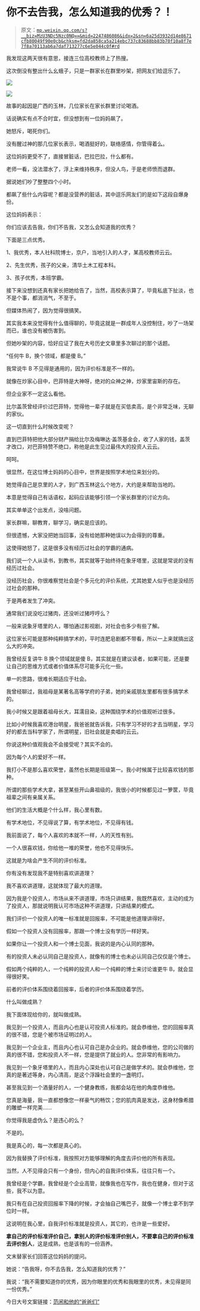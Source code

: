 # 你不去告我，怎么知道我的优秀？！

> 原文：[`mp.weixin.qq.com/s?__biz=MzU3NDc5Nzc0NQ==&mid=2247486086&idx=2&sn=6a25d3932d14e8671cfb80049f90e0cb&chksm=fd2da858ca5a214ebc737c83688bb83b70f10a8f7e7f8a70113ab6a7daf713277c6e5e044c0f#rd`](http://mp.weixin.qq.com/s?__biz=MzU3NDc5Nzc0NQ==&mid=2247486086&idx=2&sn=6a25d3932d14e8671cfb80049f90e0cb&chksm=fd2da858ca5a214ebc737c83688bb83b70f10a8f7e7f8a70113ab6a7daf713277c6e5e044c0f#rd)

我发现这两天很有意思，接连三位高校教师上了热搜。

这次倒没有整出什么幺蛾子，只是一群家长在群里吵架，把网友们给逗乐了。

![](img/1af849bafeac6b63b8381a59994d9941.png)

![](img/3d783a0cbbe09defa8f31582becd6ff8.png)

故事的起因是广西的玉林，几位家长在家长群里讨论喝酒。

话说确实有点不合时宜，但没想到有一位妈妈飙了。

她怒斥，喝死你们。

没有醒过神的那几位家长表示，喝酒挺好的，联络感情，你管得着么。

这位妈妈更受不了，直接冒脏话，巴拉巴拉，什么都有。

老师一看，没法潜水了，浮上来维持秩序，但没人鸟，于是老师愤而退群。

据说她们吵了整整四个小时。

都飙了些什么内容呢？都是没营养的脏话，其中逗乐网友们的是如下这段自爆身份。

这位妈妈表示：

你们应该去告我，你们不告我，又怎么会知道我的优秀？

下面是三点优秀。

1、我优秀，本人社科院博士，京户，当地引入的人才，某高校教师云云。

2、先生优秀，孩子的父亲，清华土木工程本科。

3、孩子优秀，本班学霸。

接下来没想到还真有家长把她给告了，当然，高校表示算了，毕竟私底下扯淡，也不是个事，都消消气，不至于。

但媒体热闹了，因为觉得很搞笑。

其实我本来没觉得有什么值得聊的，毕竟这就是一群成年人没控制住，吵了一场架而已，谁也没有被伤害到。

但她吵架的内容，恰好应证了我在大号历史文章里多次聊过的那个话题。

“任何牛 B，换个领域，都是傻 B。”

我常说牛 B 不见得是通用的，因为评价标准是不一样的。

就像在炒家心目中，巴菲特是大神呀，绝对的众神之神，炒家里宙斯的存在。

但企业家不一定这么看他。

比尔盖茨曾经评价过巴菲特，觉得他一辈子就是在买低卖高，是个非常乏味，无聊的家伙。

这一切直到什么时候改变呢？

直到巴菲特把他大部分财产捐给比尔及梅琳达·盖茨基金会，收了人家的钱，盖茨才改口，对巴菲特赞不绝口，称他是此生见过最伟大的投资人云云。

呵呵。

很显然，在这位博士妈妈的心目中，世界是按照学术地位来划分的。

她觉得自己是京里的人才，到广西玉林这么个地方，大约是来帮助当地的。

本意是觉得自己有话语权，起码应该能够引领一个家长群里的讨论方向。

其实单单这个出发点，没啥问题。

家长群嘛，聊教育，聊学习，确实是应该的。

但很遗憾，大家没把她当回事，没有给她那种她误以为会得到的尊重。

这使得她怒了，这是很多没有经历过社会的学霸的通病。

我们说一个人从读书，到教书，其实就等于始终待在象牙塔里，这就是常说的没有经历过社会。

没经历社会，你很难察觉社会是个多元化的评价系统，尤其她爱人似乎也是没经历过社会的那种。

于是两者发生了冲突。

通常我们说没吃过猪肉，还没听过猪哼哼么？

一般来说象牙塔里的人，哪怕通过影视剧，对社会也多少有些了解。

这位家长可能是那种纯粹搞学术的，平时连肥皂剧都不带看，所以一上来就搞出这么大的冲突。

我曾经反复讲牛 B 换个领域就是傻 B，其实就是在建议读者，如果可能，还是要让自己的思维方式或者价值体系尽可能多元化一些。

单一的思路，很难长期适应于社会。

我曾经聊过，我祖母是某著名高等学府的子弟，她的亲戚朋友里都有很多搞学术的。

我小时候又是跟着祖母长大，耳濡目染，这种围绕学术的价值观听过很多。

比如小时候我喜欢港台明星，我爸爸就告诉我，只有学习不好的才去当明星，学习好的都去当科学家了，所谓明星，旧社会就是卖唱的云云。

你说这种价值观我会不会接受呢？其实不会的。

因为每个人的爱好不一样。

我打小不是那么喜欢荣誉，虽然也长期是班级第一。我小时候属于比较喜欢钱的那种。

所谓的那些学术大拿，甚至某些开山鼻祖级的，我很小的时候都见过一箩筐，毕竟祖辈之间有亲属关系。

他们的生活大概是个什么样，我心里有数。

有学术地位，不见得说了算，有学术地位，不见得有钱。

我前面说了，每个人喜欢的本就不一样，人的天性有别。

一个人很喜欢钱，你给他一堆的荣誉，他也不见得快乐。

这就是为啥会产生不同的评价标准。

你有没有发现我不是特别喜欢讲道理？

我不喜欢讲道理，这就体现了最大的道理。

因为我是个投资人，市场从来不讲道理，市场只讲结果，我既然喜欢，主动的成为了投资人，那就说明我认可市场这种不讲道理，只讲结果的模式。

我们评价一个投资人的唯一标准就是回报率，不可能是他道理讲得好。

假如一个投资人没有回报率，那跟一个博士没有学历一样好笑。

如果你让一个投资人和一个博士见面，我说的是内心认同的那种。

有的投资人未必认同自己是投资人，就像有的博士也未必认同自己仅仅是个博士。

假如两个纯粹的人，一个纯粹的投资人和一个纯粹的博士来讨论谁更牛 B，就会显得很好笑。

前者的评价体系围绕着回报率，后者的评价体系围绕着学历。

什么叫做成熟？

我下面体现给你的，就叫做成熟。

我见到一个投资人，而且内心也是认可投资人标准的。就会恭维他，您的回报率真的很不错，您是个被市场证明过的人。

我见到一个企业主，而且内心也认可自己是办企业的。就会恭维他，您的公司做的真的很不错，您和投资人不一样，您是提供了就业的人。您非常的有影响力。

我见到一个象牙塔里的人，而且内心深处也认可自己是做学术的。就会恭维他，您真的是著述等身，内心清高，是这个浮躁社会里的一盏明灯。

甚至我见到一个酒量好的人，一个健身教练，我都会站在他的角度恭维他。

您真是海量，我一直都想像您一样豪气的畅饮；您的肌肉真是发达，这身材像希腊的雕塑一样完美......

你觉得我是虚伪么？是违心的么？

不是的。

我是真心的，每一次都是真心的。

因为我替换了评价标准，我按照对方能够理解的角度去评价他的所有表现。

当然，人不见得会只有一个身份，但内心的自我评价体系，往往只有一个。

我曾经是个学霸，我曾经是个企业高管，就像我也在写作，我也在健身，但对于这些，我不以为意。

我只有在自己投资回报率下降的时候，才会抽自己嘴巴子，就像一个博士拿不到学位时一样。

这说明在我心里，自我评价标准就是投资人，其它的，也许是一些爱好。

**拿自己的评价标准评价自己，拿别人的评价标准评价别人，不要拿自己的评价标准去评价别人**，这是成熟，也是该有的一份涵养。

文末替家长们回答这位妈妈的提问。

她说：“告我呀，你不去告我，怎么知道我的优秀？”

我说：“我不需要知道你的优秀，因为你眼里的优秀和我眼里的优秀，未见得是同一份优秀。”

今日大号文案链接：[范闲和他的“爸爸们”](https://mp.weixin.qq.com/s?__biz=MzU0MjYwNDU2Mw==&mid=2247487885&idx=1&sn=6a5e9bd0375744f7b38c61beadeefc47&chksm=fb197df1cc6ef4e783722d528dabb275c60f793deea73cbdd8efd6169512945b2545eaf96660&token=289215979&lang=zh_CN&scene=21#wechat_redirect)